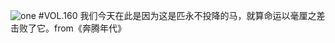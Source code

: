 ![one](http://image.wufazhuce.com/Fpk0ItxSBy6lXik8UzRv6sqhWps3)
#VOL.160
我们今天在此是因为这是匹永不投降的马，就算命运以毫厘之差击败了它。from《奔腾年代》